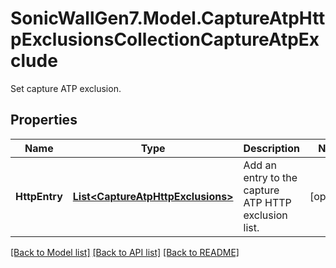 # SonicWallGen7.Model.CaptureAtpHttpExclusionsCollectionCaptureAtpExclude
Set capture ATP exclusion.

## Properties

Name | Type | Description | Notes
------------ | ------------- | ------------- | -------------
**HttpEntry** | [**List&lt;CaptureAtpHttpExclusions&gt;**](CaptureAtpHttpExclusions.md) | Add an entry to the capture ATP HTTP exclusion list. | [optional] 

[[Back to Model list]](../README.md#documentation-for-models) [[Back to API list]](../README.md#documentation-for-api-endpoints) [[Back to README]](../README.md)

